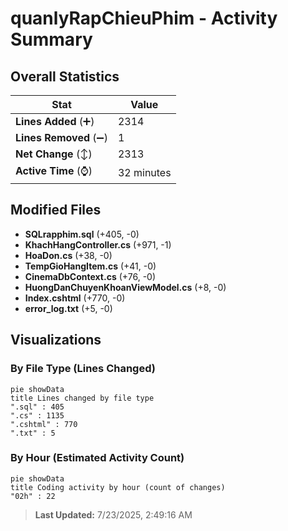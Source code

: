 # quanlyRapChieuPhim - Activity Summary 

## Overall Statistics

| Stat                   | Value                                                             |
| ---------------------- | ----------------------------------------------------------------- |
| **Lines Added** (➕)   | 2314                                          |
| **Lines Removed** (➖) | 1                                        |
| **Net Change** (↕)    | 2313                |
| **Active Time** (⌚)   | 32 minutes |


## Modified Files
- **SQLrapphim.sql** (+405, -0)
- **KhachHangController.cs** (+971, -1)
- **HoaDon.cs** (+38, -0)
- **TempGioHangItem.cs** (+41, -0)
- **CinemaDbContext.cs** (+76, -0)
- **HuongDanChuyenKhoanViewModel.cs** (+8, -0)
- **Index.cshtml** (+770, -0)
- **error_log.txt** (+5, -0)

## Visualizations

### By File Type (Lines Changed)

```mermaid
pie showData
title Lines changed by file type
".sql" : 405
".cs" : 1135
".cshtml" : 770
".txt" : 5
```

### By Hour (Estimated Activity Count)

```mermaid
pie showData
title Coding activity by hour (count of changes)
"02h" : 22
```


> **Last Updated:** 7/23/2025, 2:49:16 AM